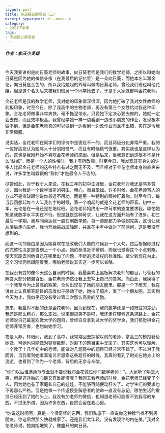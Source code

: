 ```yaml
---
layout: post
title: 传道授业解惑者（三）
excerpt_separator: <!--more-->
category: 
- 2021下半年
tags:
- 传道授业解惑者
---
```


##### 作者：航天小英雄

<br>今天我要讲的是向日葵老师的故事，向日葵老师是我们的数学老师，之所以叫她向日葵是因为她的微信头像（在我最后的记忆里）是一朵向日葵，而她本名叫邓金花，向日葵是金色的，所以我给她起的外号叫做向日葵老师。曾经我们班也叫他花姐，但是这个名头后来被我们班另一个同学抢去了，于是乎大家就都叫金花老师。

金花老师是我的数学老师，我对她的印象很深很深，因为她打破了我对女性教师的刻板印象，时至今日，除了我高中的生物老师，再没有第三个女性给过我这种印象。金花老师做事非常爽快，毫不拖泥带水，只要她下定决心要去做的，她就一定会去做，而且效率极高。我曾经学她一样一边看剧一边改小朋友的作业，发现根本做不到，但是金花老师真的可以做到一边看剧一边改作业而且不出错，实在是令我非常佩服。

说实话，金花老师在同学们的评价中是褒贬不一的，而且两级分化非常严重。我的一位好朋友认为她骂人十分阴阳怪气，而且有时候戾气很重。其实我也是这样认为的，这也是我刚开始不喜欢金花老师的原因。但是后来，当我意识到这根本不是什么“缺点”，而是一个人的性格时，我才有所改观。时至今日，我发现其实身边的许多人比起金花老师的这些特点有过之而无不及，而且相对于金花老师本身的直爽来说，许多学生暗戳戳的“背刺”才是最令人不齿的。

尽管如此，对于我个人来说，在我三年的初中生涯里，金花老师对我还是骂多赞少，因为我是一个数学很差的男生，粗心，而且笨拙。许多时候，金花老师骂人的方式不是直球跟你说你最近不用功，而是用一种特别的眼神盯着你。时至今日，每当我回想起每个人叫我名字的时候，第一个响起的就是金花老师的声音。初中三年，无论是在一班还是在培优班，金花老师始终用一种苛求的态度要求我，哪怕她知道我数学水平实在不行。但是就是这种苛求，让我在这方面开始有了进步。初三最后一学期，我与同桌达叔一直在刷数学题，每一道题都力争做到完美，这也让我从落后走向进步，我也开始挑战压轴题，并且在中考中做对了前两问，这是我没有想到的。

而这一切的缘由是因为她喜欢在批改我们大题的时候划一个大勾，然后根据你过程的完整性决定是否划上一个小点。她的标准近乎苛刻，而我也觉得这个小点刺眼，便天天跑去问他自己在哪里出了问题，不断追求过程的标准性。至少到现在为止，这个习惯仍然跟随着我，哪怕老师说其实这一步可以省略。

在我没有变的像今天这么自闭的时候，我最喜欢上黑板解决老师的题目，尽管我的解答大部分错漏百出，金花老师仍然让我上去写上自己的答案。而由此，我换得了一个我至今为止最高的殊荣，全名出现在了她的朋友圈里。那是一个下雨天，我在讲台上认真解答题目的态度似乎感动了她，她拍了照片，发了一个朋友圈。其实到今天为止，我似乎还没有受过第二次那么高贵的奖励。

想来，我最对不起的还是金花老师，因为到现在，我的数学还是一如既往的差劲，我还是那么粗心，那么笨拙。说来很搞笑不是吗，我还走在理科这条道路上。金花老师说自己最喜欢做大学的题目，曾经自夸拿到过大学的奖学金，我们都觉得金花老师非常厉害，也想向她学习。

物是人非，转眼间，我到了高中，我常常回去探望以前的老师，拿高三的模拟卷给她做，可她也只能做对寥寥数题，对剩下的题目束手无策了。其实这也可以理解，一个教了十几年初中的老师，能做对几题高中的题目已经非常不错了。不过对于我而言，当我看到她拿着笔苦苦思索这些题目的时候，我真的看到了时光在她身上的流逝，也看到了作为一个老师，背后的无奈与辛酸。

“你们以后谁选师范专业就不要说我邓金花做过你们数学老师！”。大家听了哄堂大笑，但是这背后的心酸又有谁能懂呢？我回去看老师的时候，金花老师已经变了个人，因为她也有了家庭和自己的娃娃，不能够再随便动肝火了。对学生们的要求也不再那么严格。但是她做一个传道授业解惑者的使命一直没有忘记，哪怕生活的重担已经压到了她的头上。我没有加老师的微信，也知道老师可能看不到我写的东西，不过无所谓，因为许多东西，自然会留在我心里。

“你说这时间啊，真是一个很奇怪的东西，我们私底下一直说你这种脾气找不到男朋友，你这居然那么快就成家了。还是我们太年轻，没有发现你的内在美。”我对金花老师说。她爽朗地笑了，像盛开的向日葵。